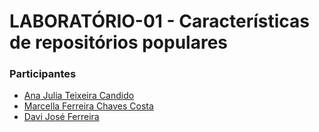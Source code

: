 # LABORATÓRIO-01 - Características de repositórios populares

### Participantes
* [Ana Julia Teixeira Candido](https://github.com/anajuliateixeiracandido)
* [Marcella Ferreira Chaves Costa](https://github.com/marcellafccosta)
* [Davi José Ferreira](https://github.com/daviferreiradev)
